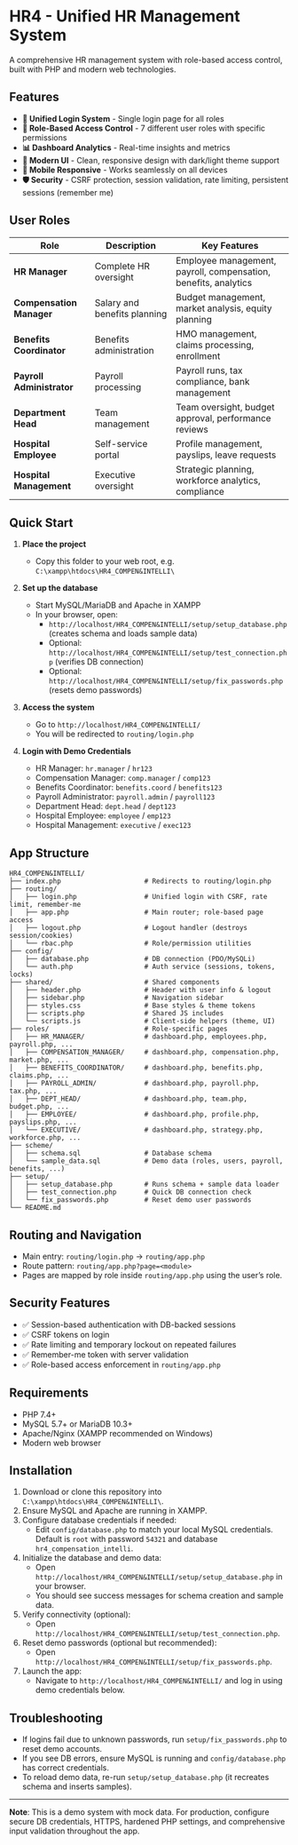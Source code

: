 # HR4 - Unified HR Management System

A comprehensive HR management system with role-based access control, built with PHP and modern web technologies.

## Features

- **🔐 Unified Login System** - Single login page for all roles
- **👥 Role-Based Access Control** - 7 different user roles with specific permissions
- **📊 Dashboard Analytics** - Real-time insights and metrics
- **🎨 Modern UI** - Clean, responsive design with dark/light theme support
- **📱 Mobile Responsive** - Works seamlessly on all devices
- **🛡️ Security** - CSRF protection, session validation, rate limiting, persistent sessions (remember me)

## User Roles

| Role                      | Description                  | Key Features                                                    |
| ------------------------- | ---------------------------- | --------------------------------------------------------------- |
| **HR Manager**            | Complete HR oversight        | Employee management, payroll, compensation, benefits, analytics |
| **Compensation Manager**  | Salary and benefits planning | Budget management, market analysis, equity planning             |
| **Benefits Coordinator**  | Benefits administration      | HMO management, claims processing, enrollment                   |
| **Payroll Administrator** | Payroll processing           | Payroll runs, tax compliance, bank management                   |
| **Department Head**       | Team management              | Team oversight, budget approval, performance reviews            |
| **Hospital Employee**     | Self-service portal          | Profile management, payslips, leave requests                    |
| **Hospital Management**   | Executive oversight          | Strategic planning, workforce analytics, compliance             |

## Quick Start

1. **Place the project**

   - Copy this folder to your web root, e.g. `C:\xampp\htdocs\HR4_COMPEN&INTELLI\`

2. **Set up the database**

   - Start MySQL/MariaDB and Apache in XAMPP
   - In your browser, open:
     - `http://localhost/HR4_COMPEN&INTELLI/setup/setup_database.php` (creates schema and loads sample data)
     - Optional: `http://localhost/HR4_COMPEN&INTELLI/setup/test_connection.php` (verifies DB connection)
     - Optional: `http://localhost/HR4_COMPEN&INTELLI/setup/fix_passwords.php` (resets demo passwords)

3. **Access the system**

   - Go to `http://localhost/HR4_COMPEN&INTELLI/`
   - You will be redirected to `routing/login.php`

4. **Login with Demo Credentials**
   - HR Manager: `hr.manager` / `hr123`
   - Compensation Manager: `comp.manager` / `comp123`
   - Benefits Coordinator: `benefits.coord` / `benefits123`
   - Payroll Administrator: `payroll.admin` / `payroll123`
   - Department Head: `dept.head` / `dept123`
   - Hospital Employee: `employee` / `emp123`
   - Hospital Management: `executive` / `exec123`

## App Structure

```
HR4_COMPEN&INTELLI/
├── index.php                     # Redirects to routing/login.php
├── routing/
│   ├── login.php                 # Unified login with CSRF, rate limit, remember-me
│   ├── app.php                   # Main router; role-based page access
│   ├── logout.php                # Logout handler (destroys session/cookies)
│   └── rbac.php                  # Role/permission utilities
├── config/
│   ├── database.php              # DB connection (PDO/MySQLi)
│   └── auth.php                  # Auth service (sessions, tokens, locks)
├── shared/                       # Shared components
│   ├── header.php                # Header with user info & logout
│   ├── sidebar.php               # Navigation sidebar
│   ├── styles.css                # Base styles & theme tokens
│   ├── scripts.php               # Shared JS includes
│   └── scripts.js                # Client-side helpers (theme, UI)
├── roles/                        # Role-specific pages
│   ├── HR_MANAGER/               # dashboard.php, employees.php, payroll.php, ...
│   ├── COMPENSATION_MANAGER/     # dashboard.php, compensation.php, market.php, ...
│   ├── BENEFITS_COORDINATOR/     # dashboard.php, benefits.php, claims.php, ...
│   ├── PAYROLL_ADMIN/            # dashboard.php, payroll.php, tax.php, ...
│   ├── DEPT_HEAD/                # dashboard.php, team.php, budget.php, ...
│   ├── EMPLOYEE/                 # dashboard.php, profile.php, payslips.php, ...
│   └── EXECUTIVE/                # dashboard.php, strategy.php, workforce.php, ...
├── scheme/
│   ├── schema.sql                # Database schema
│   └── sample_data.sql           # Demo data (roles, users, payroll, benefits, ...)
├── setup/
│   ├── setup_database.php        # Runs schema + sample data loader
│   ├── test_connection.php       # Quick DB connection check
│   └── fix_passwords.php         # Reset demo user passwords
└── README.md
```

## Routing and Navigation

- Main entry: `routing/login.php` → `routing/app.php`
- Route pattern: `routing/app.php?page=<module>`
- Pages are mapped by role inside `routing/app.php` using the user’s role.

## Security Features

- ✅ Session-based authentication with DB-backed sessions
- ✅ CSRF tokens on login
- ✅ Rate limiting and temporary lockout on repeated failures
- ✅ Remember-me token with server validation
- ✅ Role-based access enforcement in `routing/app.php`

## Requirements

- PHP 7.4+
- MySQL 5.7+ or MariaDB 10.3+
- Apache/Nginx (XAMPP recommended on Windows)
- Modern web browser

## Installation

1. Download or clone this repository into `C:\xampp\htdocs\HR4_COMPEN&INTELLI\`.
2. Ensure MySQL and Apache are running in XAMPP.
3. Configure database credentials if needed:
   - Edit `config/database.php` to match your local MySQL credentials. Default is `root` with password `54321` and database `hr4_compensation_intelli`.
4. Initialize the database and demo data:
   - Open `http://localhost/HR4_COMPEN&INTELLI/setup/setup_database.php` in your browser.
   - You should see success messages for schema creation and sample data.
5. Verify connectivity (optional):
   - Open `http://localhost/HR4_COMPEN&INTELLI/setup/test_connection.php`.
6. Reset demo passwords (optional but recommended):
   - Open `http://localhost/HR4_COMPEN&INTELLI/setup/fix_passwords.php`.
7. Launch the app:
   - Navigate to `http://localhost/HR4_COMPEN&INTELLI/` and log in using demo credentials below.

## Troubleshooting

- If logins fail due to unknown passwords, run `setup/fix_passwords.php` to reset demo accounts.
- If you see DB errors, ensure MySQL is running and `config/database.php` has correct credentials.
- To reload demo data, re-run `setup/setup_database.php` (it recreates schema and inserts samples).

---

**Note**: This is a demo system with mock data. For production, configure secure DB credentials, HTTPS, hardened PHP settings, and comprehensive input validation throughout the app.
